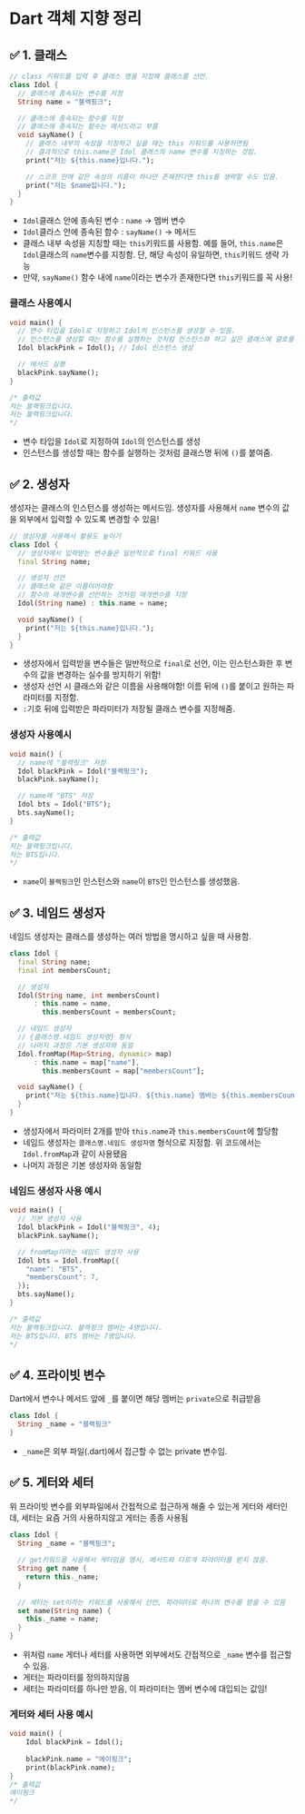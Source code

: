 # Dart 객체 지향 정리

## ✅ 1. 클래스

```dart
// class 키워드를 입력 후 클래스 명을 지정해 클래스를 선언.
class Idol {
  // 클래스에 종속되는 변수를 지정
  String name = "블랙핑크";

  // 클래스에 종속되는 함수를 지정
  // 클래스에 종속되는 함수는 메서드라고 부름
  void sayName() {
    // 클래스 내부의 속성을 지칭하고 싶을 때는 this 키워드를 사용하면됨
    // 결과적으로 this.name은 Idol 클래스의 name 변수를 지칭하는 것임.
    print("저는 ${this.name}입니다.");

    // 스코프 안에 같은 속성의 이름이 하나만 존재한다면 this를 생략할 수도 있음.
    print("저는 $name입니다.");
  }
}
```
- `Idol`클래스 안에 종속된 변수 : `name` -> 멤버 변수
- `Idol`클라스 안에 종속된 함수 : `sayName()` -> 메서드
- 클래스 내부 속성을 지칭할 때는 `this`키워드를 사용함. 예를 들어, `this.name`은 `Idol`클래스의 `name`변수를 지칭함. 단, 해당 속성이 유일하면, `this`키워드 생략 가능
- 만약, `sayName()` 함수 내에 `name`이라는 변수가 존재한다면 `this`키워드를 꼭 사용!

### 클래스 사용예시

```dart
void main() {
  // 변수 타입을 Idol로 지정하고 Idol의 인스턴스를 생성할 수 있음.
  // 인스턴스를 생성할 때는 함수를 실행하는 것처럼 인스턴스화 하고 싶은 클래스에 괄호를 열고 닫아주면 됨.
  Idol blackPink = Idol(); // Idol 인스턴스 생성

  // 메서드 실행
  blackPink.sayName();
}

/* 출력값
저는 블랙핑크입니다.
저는 블랙핑크입니다.
*/
```
- 변수 타입을 `Idol`로 지정하여 `Idol`의 인스턴스를 생성
- 인스턴스를 생성할 때는 함수를 실행하는 것처럼 클래스명 뒤에 `()`를 붙여줌.

## ✅ 2. 생성자
생성자는 클래스의 인스턴스를 생성하는 메서드임. 생성자를 사용해서 `name` 변수의 값을 외부에서 입력할 수 있도록 변경할 수 있음!

```dart
// 생성자를 사용해서 활용도 높이기
class Idol {
  // 생성자에서 입력받는 변수들은 일반적으로 final 키워드 사용
  final String name;

  // 생성자 선언
  // 클래스와 같은 이름이어야함
  // 함수의 매개변수를 선언하는 것처럼 매개변수를 지정
  Idol(String name) : this.name = name;

  void sayName() {
    print("저는 ${this.name}입니다.");
  }
}
```
- 생성자에서 입력받을 변수들은 일반적으로 `final`로 선언, 이는 인스턴스화한 후 변수의 값을 변경하는 실수를 방지하기 위함!
- 생성자 선언 시 클래스와 같은 이름을 사용해야함! 이름 뒤에 `()`를 붙이고 원하는 파라미터를 지정함.
- `:`기호 뒤에 입력받은 파라미터가 저장될 클래스 변수를 지정해줌.

### 생성자 사용예시

```dart
void main() {
  // name에 "블랙핑크" 저장
  Idol blackPink = Idol("블랙핑크");
  blackPink.sayName();

  // name에 "BTS" 저장
  Idol bts = Idol("BTS");
  bts.sayName();
}

/* 출력값
저는 블랙핑크입니다.
저는 BTS입니다.
*/
```
- `name`이 `블랙핑크`인 인스턴스와 `name`이 `BTS`인 인스턴스를 생성했음.

## ✅ 3. 네임드 생성자
네임드 생성자는 클래스를 생성하는 여러 방법을 명시하고 싶을 때 사용함.

```dart
class Idol {
  final String name;
  final int membersCount;

  // 생성자
  Idol(String name, int membersCount)
      : this.name = name,
        this.membersCount = membersCount;

  // 네임드 생성자
  // {클래스명.네임드 생성자명} 형식
  // 나머지 과정은 기본 생성자와 동일
  Idol.fromMap(Map<String, dynamic> map)
      : this.name = map["name"],
        this.membersCount = map["membersCount"];

  void sayName() {
    print("저는 ${this.name}입니다. ${this.name} 멤버는 ${this.membersCount}명입니다.");
  }
}
```
- 생성자에서 파라미터 2개를 받아 `this.name`과 `this.membersCount`에 할당함
- 네임드 생성자는 `클래스명.네임드 생성자명` 형식으로 지정함. 위 코드에서는 `Idol.fromMap`과 같이 사용됐음
- 나머지 과정은 기본 생성자와 동일함

### 네임드 생성자 사용 예시

```dart
void main() {
  // 기본 생성자 사용
  Idol blackPink = Idol("블랙핑크", 4);
  blackPink.sayName();

  // fromMap이라는 네임드 생성자 사용
  Idol bts = Idol.fromMap({
    "name": "BTS",
    "membersCount": 7,
  });
  bts.sayName();
}

/* 출력값
저는 블랙핑크입니다. 블랙핑크 멤버는 4명입니다.
저는 BTS입니다. BTS 멤버는 7명입니다.
*/
```

## ✅ 4. 프라이빗 변수
Dart에서 변수나 메서드 앞에 `_`를 붙이면 해당 멤버는 `private`으로 취급받음

```dart
class Idol {
  String _name = "블랙핑크"
}
```
- `_name`은 외부 파일(.dart)에서 접근할 수 없는 private 변수임.

## ✅ 5. 게터와 세터
위 프라이빗 변수를 외부파일에서 간접적으로 접근하게 해줄 수 있는게 게터와 세터인데, 세터는 요즘 거의 사용하지않고 게터는 종종 사용됨

```dart
class Idol {
  String _name = "블랙핑크";
  
  // get키워드를 사용해서 게터임을 명시, 메서드와 다르게 파라미터를 받지 않음.
  String get name {
    return this._name;
  }
  
  // 세터는 set이라는 키워드를 사용해서 선언, 파라미터로 하나의 변수를 받을 수 있음
  set name(String name) {
    this._name = name;
  }
}
```
- 위처럼 `name` 게터나 세터를 사용하면 외부에서도 간접적으로 `_name` 변수를 접근할 수 있음.
- 게터는 파라미터를 정의하지않음
- 세터는 파라미터를 하나만 받음, 이 파라미터는 멤버 변수에 대입되는 값임!

### 게터와 세터 사용 예시

```dart
void main() {
    Idol blackPink = Idol();
    
    blackPink.name = "에이핑크";
    print(blackPink.name);
}
/* 출력값
에이핑크
*/
```
